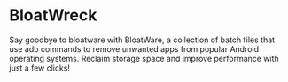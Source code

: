 # BloatWreck
Say goodbye to bloatware with BloatWare, a collection of batch files that use adb commands to remove unwanted apps from popular Android operating systems. Reclaim storage space and improve performance with just a few clicks!
